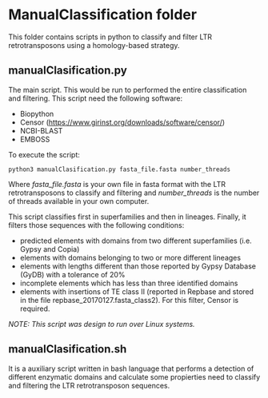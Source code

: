# ManualClassification folder
This folder contains scripts in python to classify and filter LTR retrotransposons using a homology-based strategy.

## manualClasification.py
The main script. This would be run to performed the entire classification and filtering. This script need the following software:

* Biopython
* Censor (https://www.girinst.org/downloads/software/censor/)
* NCBI-BLAST
* EMBOSS

To execute the script:

```
python3 manualClasification.py fasta_file.fasta number_threads
```
Where *fasta_file.fasta* is your own file in fasta format with the LTR retrotransposons to classify and filtering and *number_threads* is the number of threads available in your own computer.

This script classifies first in superfamilies and then in lineages. Finally, it filters those sequences with the following conditions:

* predicted elements with domains from two different superfamilies (i.e. Gypsy and Copia)
* elements with domains belonging to two or more different lineages
* elements with lengths different than those reported by Gypsy Database (GyDB) with a tolerance of 20%
* incomplete elements which has less than three identified domains
* elements with insertions of TE class II (reported in Repbase and stored in the file repbase_20170127.fasta_class2). For this filter, Censor is required. 

*NOTE: This script was design to run over Linux systems.*

## manualClasification.sh
It is a auxiliary script written in bash language that performs a detection of different enzymatic domains and calculate some propierties need to classify and filtering the LTR retrotransposon sequences.
